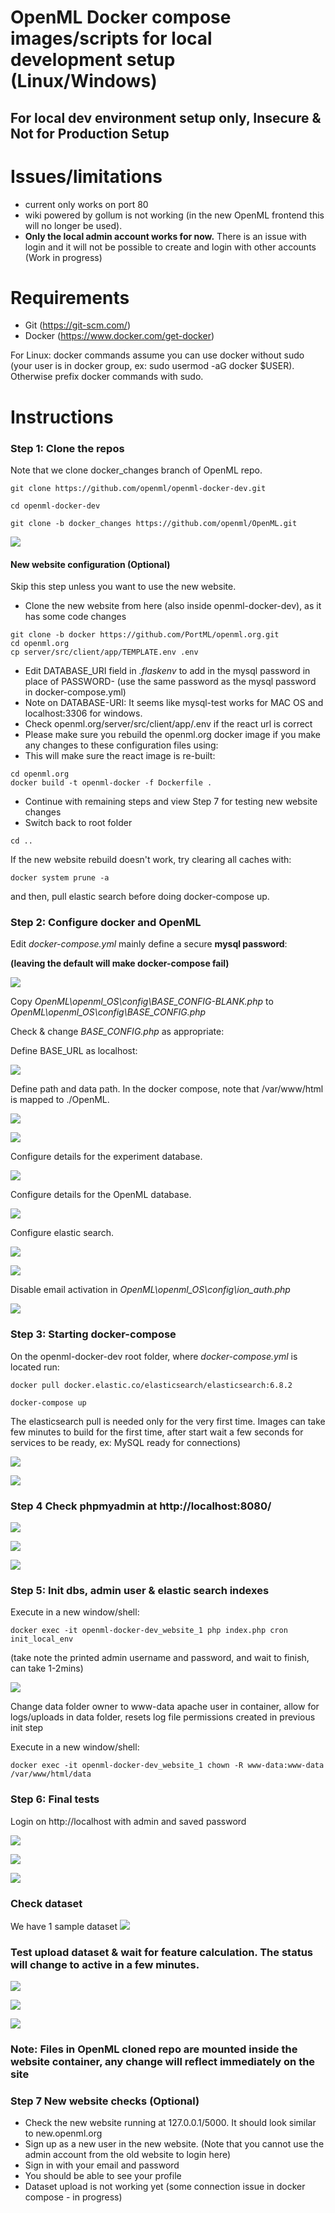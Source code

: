 # OpenML Docker compose images/scripts for local development setup (Linux/Windows)

## **For local dev environment setup only, Insecure & Not for Production Setup**


# Issues/limitations
- current only works on port 80
- wiki powered by gollum is not working (in the new OpenML frontend this will no longer be used).
- **Only the local admin account works for now.** There is an issue with login and it will not be possible to create and login with other accounts (Work in progress)


# Requirements

- Git (https://git-scm.com/)
- Docker (https://www.docker.com/get-docker)

For Linux: docker commands assume you can use docker without sudo (your user is in docker group, ex: sudo usermod -aG docker $USER). Otherwise prefix docker commands with sudo. 


# Instructions


### Step 1: Clone the repos

Note that we clone docker_changes branch of OpenML repo. 

```
git clone https://github.com/openml/openml-docker-dev.git

cd openml-docker-dev

git clone -b docker_changes https://github.com/openml/OpenML.git

```
![](images/2018-04-07-00-57-29.png)
####  New website configuration (Optional)
Skip this step unless you want to use the new website.

- Clone the new website from here (also inside openml-docker-dev), as it has some code changes
```
git clone -b docker https://github.com/PortML/openml.org.git
cd openml.org
cp server/src/client/app/TEMPLATE.env .env

```
- Edit DATABASE_URI field in *.flaskenv* to add in the mysql password in place of PASSWORD-
  (use the same password as the mysql password in docker-compose.yml)
- Note on DATABASE-URI: It seems like mysql-test works for MAC OS and localhost:3306 for windows. 
- Check openml.org/server/src/client/app/.env if the react url is correct
- Please make sure you rebuild the openml.org docker image if you make any changes to these configuration files using: 
- This will  make sure the react image is re-built:
```
cd openml.org
docker build -t openml-docker -f Dockerfile .
```
- Continue with remaining steps and view Step 7 for testing new website changes
- Switch back to root folder

```
cd ..

```
If the new website rebuild doesn't work, try clearing all caches with:
```
docker system prune -a
```
and then, pull elastic search before doing docker-compose up.
### Step 2: Configure docker and OpenML

Edit *docker-compose.yml* mainly define a secure **mysql password**:

**(leaving the default will make docker-compose fail)**

![](images/passwordsql.PNG)


Copy *OpenML\openml_OS\config\BASE_CONFIG-BLANK.php* to *OpenML\openml_OS\config\BASE_CONFIG.php*

Check & change *BASE_CONFIG.php* as appropriate:

Define BASE_URL as localhost:

![](images/2018-04-07-01-01-52.png)

Define path and data path. In the docker compose, note that /var/www/html is mapped to ./OpenML.

![](images/2018-04-07-01-02-07.png)

![](images/datapath.PNG)

Configure details for the experiment database.

![](images/pass1.PNG)

Configure details for the OpenML database.

![](images/pass2.PNG)

Configure elastic search.

![](images/2018-04-07-01-03-52.png)

![](images/2018-04-07-01-04-02.png)

Disable email activation in *OpenML\openml_OS\config\ion_auth.php*

![](images/2018-04-07-01-07-21.png)




### Step 3: Starting docker-compose

On the openml-docker-dev root folder, where *docker-compose.yml* is located run:

```
docker pull docker.elastic.co/elasticsearch/elasticsearch:6.8.2

docker-compose up
```
The elasticsearch pull is needed only for the very first time. Images can take few minutes to build for the first time, 
after start wait a few seconds for services to be ready, ex: MySQL ready for connections)

![](images/2018-04-07-01-11-21.png)

![](images/2018-04-07-01-12-43.png)

### Step 4 Check phpmyadmin at http://localhost:8080/

![](images/2018-04-07-01-13-38.png)

![](images/2018-04-07-01-13-50.png)

![](images/2018-04-07-01-14-02.png)


### Step 5: Init dbs, admin user & elastic search indexes

Execute in a new window/shell: 

```
docker exec -it openml-docker-dev_website_1 php index.php cron init_local_env
```

(take note the printed admin username and password, and wait to finish, can take 1-2mins)

![](images/localdb.PNG)



Change data folder owner to www-data apache user in container, allow for logs/uploads in data folder, resets log file permissions created in previous init step

Execute in a new window/shell:
```
docker exec -it openml-docker-dev_website_1 chown -R www-data:www-data /var/www/html/data
```



###  Step 6: Final tests

Login on http://localhost with admin and saved password

![](images/admin.PNG)

![](images/2018-04-07-01-18-32.png)

![](images/2018-04-07-01-18-37.png)

### Check dataset 
We have 1 sample dataset
![](images/ds1.PNG)

### Test upload dataset & wait for feature calculation. The status will change to active in a few minutes.
![](images/2018-04-07-01-18-59.png)

![](images/2018-04-07-01-19-05.png)

![](images/upload2.PNG)

### Note: Files in OpenML cloned repo are mounted inside the website container, any change will reflect immediately on the site

### Step 7 New website checks (Optional)
- Check the new website running at 127.0.0.1/5000. It should look similar to new.openml.org
- Sign up as a new user in the new website. (Note that you cannot use the admin account from the old website to login here)
- Sign in with your email and password
- You should be able to see your profile
- Dataset upload is not working yet (some connection issue in docker compose - in progress)
